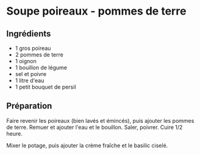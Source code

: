 # Soupe poireaux - pommes de terre


## Ingrédients

- 1 gros poireau
- 2 pommes de terre
- 1 oignon
- 1 bouillon de légume
- sel et poivre
- 1 litre d'eau
- 1 petit bouquet de persil

## Préparation

Faire revenir les poireaux (bien lavés et émincés), puis ajouter les pommes de terre.
Remuer et ajouter l'eau et le bouillon. Saler, poivrer. Cuire 1/2 heure.

Mixer le potage, puis ajouter la crème fraîche et le basilic ciselé.